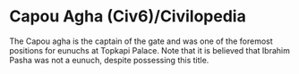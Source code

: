 # Capou Agha (Civ6)/Civilopedia

The Capou agha is the captain of the gate and was one of the foremost positions for eunuchs at Topkapi Palace. Note that it is believed that Ibrahim Pasha was not a eunuch, despite possessing this title.